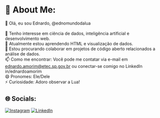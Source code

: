 # 💫 About Me:
👋 Olá, eu sou Ednardo, @ednomundodalua<br><br>👀 Tenho interesse em ciência de dados, inteligência artificial e desenvolvimento web.<br>🌱 Atualmente estou aprendendo HTML e visualização de dados.<br>💞️ Estou procurando colaborar em projetos de código aberto relacionados a análise de dados.<br>📫 Como me encontrar: Você pode me contatar via e-mail em ednardo.amorim@etec.sp.gov.br ou conectar-se comigo no LinkedIn in/ednardoamorim<br>😄 Pronomes: Ele/Dele<br>⚡ Curiosidade: Adoro observar a Lua!<br>

## 🌐 Socials:
[![Instagram](https://img.shields.io/badge/Instagram-%23E4405F.svg?logo=Instagram&logoColor=white)](https://instagram.com/ednomundodalua ) [![LinkedIn](https://img.shields.io/badge/LinkedIn-%230077B5.svg?logo=linkedin&logoColor=white)](https://linkedin.com/in/ednardoamorim) 
